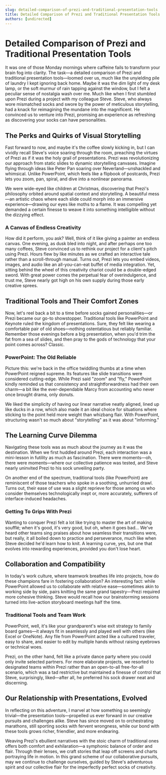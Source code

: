 ```yaml
---
slug: detailed-comparison-of-prezi-and-traditional-presentation-tools
title: Detailed Comparison of Prezi and Traditional Presentation Tools
authors: [undirected]
---
```



# Detailed Comparison of Prezi and Traditional Presentation Tools

It was one of those Monday mornings where caffeine fails to transform your brain fog into clarity. The task—a detailed comparison of Prezi and traditional presentation tools—loomed over us, much like the unyielding pile of laundry I kept ignoring back home. Maybe it was the dim light of my desk lamp, or the soft murmur of rain tapping against the window, but I felt a peculiar sense of nostalgia wash over me. Much like when I first stumbled upon Prezi during a project with my colleague Steve. Steve, who always wore mismatched socks and swore by the power of meticulous storytelling, had a knack for reimagining the mundane into the magnificent. He convinced us to venture into Prezi, promising an experience as refreshing as discovering your socks can have personalities.

## The Perks and Quirks of Visual Storytelling

Fast forward to now, and maybe it's the coffee slowly kicking in, but I can vividly recall Steve's voice soaring through the room, preaching the virtues of Prezi as if it was the holy grail of presentations. Prezi was revolutionizing our approach from static slides to dynamic storytelling canvases. Imagine flying through ideas like Peter Pan soaring over Neverland—unshackled and whimsical. Unlike PowerPoint, which feels like a flipbook of postcards, Prezi lets you zoom, pan, spiral, and dive into a nonlinear panorama. 

We were wide-eyed like children at Christmas, discovering that Prezi's philosophy orbited around spatial context and storytelling. A beautiful mess—an artistic chaos where each slide could morph into an immersive experience—drawing our eyes like moths to a flame. It was compelling yet demanded a certain finesse to weave it into something intelligible without the dizzying effect.

### A Canvas of Endless Creativity

How did it perform, you ask? Well, think of it like giving a painter an endless canvas. One evening, as dusk bled into night, and after perhaps one too many coffees, Steve convinced us to rethink our project for a client's pitch using Prezi. Hours flew by like minutes as we crafted an interactive tale rather than a scroll-through manual. Turns out, Prezi lets you embed videos, images, and audio like an all-you-can-eat buffet of media integration. Yet, sitting behind the wheel of this creativity chariot could be a double-edged sword. With great power comes the perpetual fear of overindulgence, and trust me, Steve nearly got high on his own supply during those early creative sprees.

## Traditional Tools and Their Comfort Zones

Now, let's reel back a bit to a time before socks gained personalities—or Prezi became our go-to showstopper. Traditional tools like PowerPoint and Keynote ruled the kingdom of presentations. Sure, they felt like wearing a comfortable pair of old shoes—nothing ostentatious but reliably familiar. Remember those evenings before a big presentation, when you'd trim the fat from a sea of slides, and then pray to the gods of technology that your point comes across? Classic.

### PowerPoint: The Old Reliable

Picture this: we're back in the office twiddling thumbs at a time when PowerPoint reigned supreme. Its features like slide transitions were considered cutting-edge. While Prezi said "zoom" and "fly," PowerPoint kindly reminded us that consistency and straightforwardness had their own charm—a bit like the ever-dependable Marcy from accounting who never once brought drama, only donuts.

We liked the simplicity of having our linear narrative neatly aligned, lined up like ducks in a row, which also made it an ideal choice for situations where sticking to the point held more weight than whizbang flair. With PowerPoint, structuring wasn't so much about "storytelling" as it was about "informing."

## The Learning Curve Dilemma

Navigating these tools was as much about the journey as it was the destination. When we first huddled around Prezi, each interaction was a mini-lesson in futility as much as fascination. There were moments—oh, there were moments—where our collective patience was tested, and Steve nearly uninvited Prezi to his sock unveiling party.

On another end of the spectrum, traditional tools (like PowerPoint) are reminiscent of those teachers who spoke in a soothing, unhurried drawl. Turns out, their ease of use was a slight reprieve for those among us who consider themselves technologically inept or, more accurately, sufferers of interface-induced headaches.

### Getting To Grips With Prezi

Wanting to conquer Prezi felt a lot like trying to master the art of making soufflé; when it's good, it's very good, but oh, when it goes bad... We've heard other teams sing praises about how seamless their transitions were, but really, it all boiled down to practice and perseverance, much like when Steve decided he'd learn how to knit. A learning curve, yes, but one that evolves into rewarding experiences, provided you don't lose heart.

## Collaboration and Compatibility

In today's work culture, where teamwork breathes life into projects, how do these champions fare in fostering collaboration? An interesting fact: while PowerPoint allowed us to collaborate with relative ease—sometimes akin to working side by side, pairs knitting the same grand tapestry—Prezi required more cohesive thinking. Steve would recall how our brainstorming sessions turned into live-action storyboard meetings half the time.

### Traditional Tools and Team Work

PowerPoint, well, it's like your grandparent's wise exit strategy to family board games—it always fit in seamlessly and played well with others (like Excel or OneNote). Any file from PowerPoint acted like a cultured traveler, easy to share, and easier to edit by multiple hands without raising eyebrows or technical woes.

Prezi, on the other hand, felt like a private dance party where you could only invite selected partners. For more elaborate projects, we resorted to designated teams within Prezi rather than an open-to-all free-for-all scenario, which was a tad restrictive but maintained a finesse of control that Steve, surprisingly, liked—after all, he preferred his sock drawer neat and discerning.

## Our Relationship with Presentations, Evolved

In reflecting on this adventure, I marvel at how something so seemingly trivial—the presentation tools—propelled us ever forward in our creative pursuits and challenges alike. Steve has since moved on to orchestrating marathons, still sporting socks with fervent wrongness, while our bond with these tools grows richer, friendlier, and more endearing.

Weaving Prezi's ebullient narratives with the stoic charm of traditional ones offers both comfort and exhilaration—a symphonic balance of order and flair. Through their lenses, we craft stories that leap off screens and charts portraying life in motion. In this grand scheme of our collaborative pursuits, may we continue to challenge ourselves, guided by Steve's adventurous spirit and our collective flair for the imperfectly perfect socks of creativity.